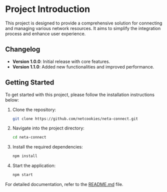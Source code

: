 # Project Introduction

This project is designed to provide a comprehensive solution for connecting and managing various network resources. It aims to simplify the integration process and enhance user experience.

## Changelog

- **Version 1.0.0**: Initial release with core features.
- **Version 1.1.0**: Added new functionalities and improved performance.

## Getting Started

To get started with this project, please follow the installation instructions below:

1. Clone the repository:
   ```bash
   git clone https://github.com/netcookies/neta-connect.git
   ```
2. Navigate into the project directory:
   ```bash
   cd neta-connect
   ```
3. Install the required dependencies:
   ```bash
   npm install
   ```
4. Start the application:
   ```bash
   npm start
   ```

For detailed documentation, refer to the [README.md](README.md) file.